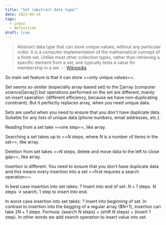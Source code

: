 ```yaml
---
title: "Set (abstract data type)"
date: 2023-04-14
tags:
  - inbox
  - definition
draft: true
---
```


> Abstract data type that can store unique values, without any particular order.
> It is a computer implementation of the mathematical concept of a finite set.
> Unlike most other collection types, rather than retrieving a specific element
> from a set, one typically tests a value for membership in a set. --
> [Wikipedia](<https://en.wikipedia.org/wiki/Set_(abstract_data_type)>)

So main set feature is that it can store ==only unique values==.

Set seems so similar (especially array-based set) to the
[[array (computer science)|array]] but operations performed on the set are
different, mainly on insert operation. (different efficiency, because we have
non-duplicating constraint). But it perfectly replaces array, when you need
unique data.

Sets are useful when you need to ensure that you don't have duplicate data.
Suitable for any lists of unique data (phone numbers, email addresses, etc.).

Reading from a set take ==one step==, like array.

Searching a set takes up to ==$N$ steps, where $N$ is a number of items in the
set==, like array.

Deletion from set takes ==$N$ steps, delete and move data to the left to close
gap==, like array.

Insertion is different. You need to ensure that you don't have duplicate data
and this means every insertion into a set ==first requires a search operation==.

In best case insertion into set takes: ? Insert into end of set. $N + 1$ steps.
$N$ steps → search, 1 step to insert into end.

In worst case insertion into set takes: ? Insert into beginning of set. In
contrast to insertion into the begging of a regular array
($N+1), insertion
can take $2N + 1$ steps. Formula: (search $N$ steps) + (shift
$N$ steps) + (insert 1 step). In other words we add search operation to insert
value into set.


